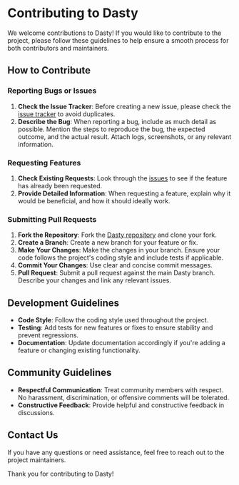 # Contributing to Dasty

We welcome contributions to Dasty! If you would like to contribute to the project, please follow these guidelines to help ensure a smooth process for both contributors and maintainers.

## How to Contribute

### Reporting Bugs or Issues

1. **Check the Issue Tracker**: Before creating a new issue, please check the [issue tracker](https://github.com/RohitKochhar/dasty/issues) to avoid duplicates.
2. **Describe the Bug**: When reporting a bug, include as much detail as possible. Mention the steps to reproduce the bug, the expected outcome, and the actual result. Attach logs, screenshots, or any relevant information.

### Requesting Features

1. **Check Existing Requests**: Look through the [issues](https://github.com/RohitKochhar/dasty/issues) to see if the feature has already been requested.
2. **Provide Detailed Information**: When requesting a feature, explain why it would be beneficial, and how it should ideally work.

### Submitting Pull Requests

1. **Fork the Repository**: Fork the [Dasty repository](https://github.com/RohitKochhar/dasty) and clone your fork.
2. **Create a Branch**: Create a new branch for your feature or fix.
3. **Make Your Changes**: Make the changes in your branch. Ensure your code follows the project's coding style and include tests if applicable.
4. **Commit Your Changes**: Use clear and concise commit messages.
5. **Pull Request**: Submit a pull request against the main Dasty branch. Describe your changes and link any relevant issues.

## Development Guidelines

- **Code Style**: Follow the coding style used throughout the project.
- **Testing**: Add tests for new features or fixes to ensure stability and prevent regressions.
- **Documentation**: Update documentation accordingly if you're adding a feature or changing existing functionality.

## Community Guidelines

- **Respectful Communication**: Treat community members with respect. No harassment, discrimination, or offensive comments will be tolerated.
- **Constructive Feedback**: Provide helpful and constructive feedback in discussions.

## Contact Us

If you have any questions or need assistance, feel free to reach out to the project maintainers.

Thank you for contributing to Dasty!
